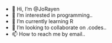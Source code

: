 - 👋 Hi, I’m @JoRayen
- 👀 I’m interested in programming..
- 🌱 I’m currently learning R
- 💞️ I’m looking to collaborate on .codes..
- 📫 How to reach me by email..

<!---
JoRayen/JoRayen is a ✨ special ✨ repository because its `README.md` (this file) appears on your GitHub profile.
You can click the Preview link to take a look at your changes.
--->
